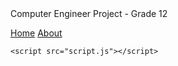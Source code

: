 <!DOCTYPE html>
<html>

<head>
	<meta charset="utf-8">
	<meta name="viewport" content="width=device-width, initial-scale=1.0">
	<title>Comp Eng Project</title>
	<link href="style.css" rel="stylesheet" type="text/css" />

<body>
Computer Engineer Project - Grade 12


<nav>

<a href="https://devadhiraj.github.io/Comp-eng-project/">Home</a>
<a href="https://github.com/devAdhiraj/Comp-eng-project">About</a>

</nav>

<section id="piechart"></section>

<script type="text/javascript" src="https://www.gstatic.com/charts/loader.js"></script>
    <script src="script.js"></script>
</body>
</html>
